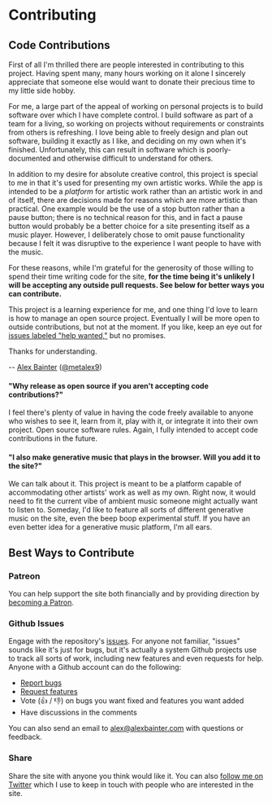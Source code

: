 # Contributing

## Code Contributions

First of all I'm thrilled there are people interested in contributing to this project. Having spent many, many hours working on it alone I sincerely appreciate that someone else would want to donate their precious time to my little side hobby.

For me, a large part of the appeal of working on personal projects is to build software over which I have complete control. I build software as part of a team for a living, so working on projects without requirements or constraints from others is refreshing. I love being able to freely design and plan out software, building it exactly as I like, and deciding on my own when it's finished. Unfortunately, this can result in software which is poorly-documented and otherwise difficult to understand for others.

In addition to my desire for absolute creative control, this project is special to me in that it's used for presenting my own artistic works. While the app is intended to be a _platform_ for artistic work rather than an artistic work in and of itself, there are decisions made for reasons which are more artistic than practical. One example would be the use of a stop button rather than a pause button; there is no technical reason for this, and in fact a pause button would probably be a better choice for a site presenting itself as a music player. However, I deliberately chose to omit pause functionality because I felt it was disruptive to the experience I want people to have with the music.

For these reasons, while I'm grateful for the generosity of those willing to spend their time writing code for the site, **for the time being it's unlikely I will be accepting any outside pull requests. See below for better ways you can contribute.**

This project is a learning experience for me, and one thing I'd love to learn is how to manage an open source project. Eventually I will be more open to outside contributions, but not at the moment. If you like, keep an eye out for [issues labeled "help wanted,"](https://github.com/generative-music/generative.fm/labels/help%20wanted) but no promises.

Thanks for understanding.

-- [Alex Bainter](https://alexbainter.com) ([@metalex9](https://github.com/metalex9))

#### "Why release as open source if you aren't accepting code contributions?"

I feel there's plenty of value in having the code freely available to anyone who wishes to see it, learn from it, play with it, or integrate it into their own project. Open source software rules. Again, I fully intended to accept code contributions in the future.

#### "I also make generative music that plays in the browser. Will you add it to the site?"

We can talk about it. This project is meant to be a platform capable of accommodating other artists' work as well as my own. Right now, it would need to fit the current vibe of ambient music someone might actually want to listen to. Someday, I'd like to feature all sorts of different generative music on the site, even the beep boop experimental stuff. If you have an even better idea for a generative music platform, I'm all ears.

## Best Ways to Contribute

### Patreon
You can help support the site both financially and by providing direction by [becoming a Patron](https://www.patreon.com/bePatron?u=2484731).

### Github Issues

Engage with the repository's [issues](https://github.com/generative-music/generative.fm/issues). For anyone not familiar, "issues" sounds like it's just for bugs, but it's actually a system Github projects use to track all sorts of work, including new features and even requests for help. Anyone with a Github account can do the following:

- [Report bugs](https://github.com/generative-music/generative.fm/issues/new?title=I%20found%20a%20bug%21)
- [Request features](https://github.com/generative-music/generative.fm/issues/new?title=I%27ve%20got%20a%20great%20idea%21)
- Vote (:thumbsup: / :thumbsdown:) on bugs you want fixed and features you want added
- Have discussions in the comments

You can also send an email to [alex@alexbainter.com](mailto:alex@alexbainter.com) with questions or feedback.

### Share

Share the site with anyone you think would like it. You can also <a href="https://twitter.com/alex_bainter?ref_src=twsrc%5Etfw">follow me on Twitter</a> which I use to keep in touch with people who are interested in the site.
